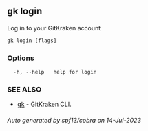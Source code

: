 ## gk login

Log in to your GitKraken account

```
gk login [flags]
```

### Options

```
  -h, --help   help for login
```

### SEE ALSO

* [gk](gk.md)	 - GitKraken CLI.

###### Auto generated by spf13/cobra on 14-Jul-2023

